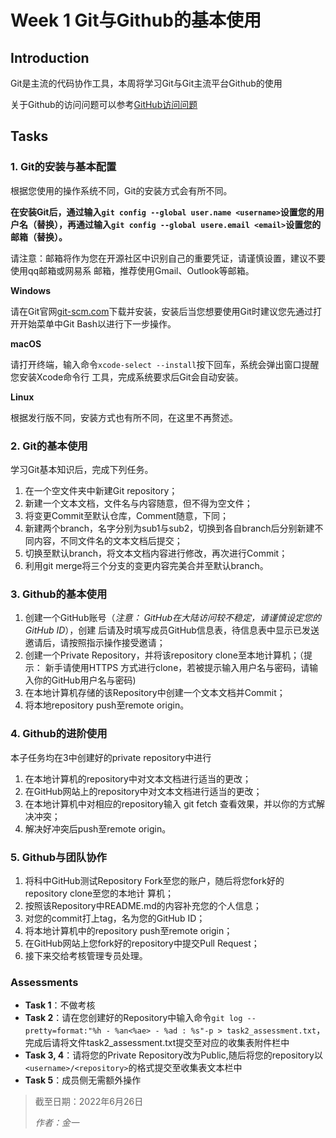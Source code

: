 # Week 1 Git与Github的基本使用

## Introduction

Git是主流的代码协作工具，本周将学习Git与Git主流平台Github的使用

关于Github的访问问题可以参考[GitHub访问问题](GitHub访问问题.pdf)

## Tasks

### 1. Git的安装与基本配置

根据您使用的操作系统不同，Git的安装方式会有所不同。

**在安装Git后，通过输入`git config --global user.name <username>`设置您的用户名（替换<username>），再通过输入`git config --global usere.email <email>`设置您的邮箱（替换<email>）。**

请注意：邮箱将作为您在开源社区中识别自己的重要凭证，请谨慎设置，建议不要使用qq邮箱或网易系
邮箱，推荐使用Gmail、Outlook等邮箱。

**Windows**

请在Git官网[git-scm.com](https://git-scm.com)下载并安装，安装后当您想要使用Git时建议您先通过打开开始菜单中Git
Bash以进行下一步操作。

**macOS**

请打开终端，输入命令`xcode-select --install`按下回车，系统会弹出窗口提醒您安装Xcode命令行
工具，完成系统要求后Git会自动安装。

**Linux**

根据发行版不同，安装方式也有所不同，在这里不再赘述。

### 2. Git的基本使用

学习Git基本知识后，完成下列任务。

1. 在一个空文件夹中新建Git repository；
2. 新建一个文本文档，文件名与内容随意，但不得为空文件；
3. 将变更Commit至默认仓库，Comment随意，下同；
4. 新建两个branch，名字分别为sub1与sub2，切换到各自branch后分别新建不同内容，不同文件名的文本文档后提交；
5. 切换至默认branch，将文本文档内容进行修改，再次进行Commit；
6. 利用git merge将三个分支的变更内容完美合并至默认branch。

### 3. Github的基本使用

1. 创建一个GitHub账号（*注意： GitHub在大陆访问较不稳定，请谨慎设定您的 GitHub ID*），创建
   后请及时填写成员GitHub信息表，待信息表中显示已发送邀请后，请按照指示操作接受邀请；
2. 创建一个Private Repository，并将该repository clone至本地计算机；（提示： 新手请使用HTTPS
   方式进行clone，若被提示输入用户名与密码，请输入你的GitHub用户名与密码)
3. 在本地计算机存储的该Repository中创建一个文本文档并Commit；
4. 将本地repository push至remote origin。

### 4. Github的进阶使用

本子任务均在3中创建好的private repository中进行

1. 在本地计算机的repository中对文本文档进行适当的更改；
2. 在GitHub网站上的repository中对文本文档进行适当的更改；
3. 在本地计算机中对相应的repository输入 git fetch 查看效果，并以你的方式解决冲突；
4. 解决好冲突后push至remote origin。

### 5. Github与团队协作

1. 将科中GitHub测试Repository Fork至您的账户，随后将您fork好的repository clone至您的本地计
   算机；
2. 按照该Repository中README.md的内容补充您的个人信息；
3. 对您的commit打上tag，名为您的GitHub ID；
4. 将本地计算机中的repository push至remote origin；
5. 在GitHub网站上您fork好的repository中提交Pull Request；
6. 接下来交给考核管理专员处理。

### Assessments

+ **Task 1**：不做考核
+ **Task 2**：请在您创建好的Repository中输入命令`git log --pretty=format:"%h - %an<%ae> - %ad : %s"-p > task2_assessment.txt`，完成后请将文件task2_assessment.txt提交至对应的收集表附件栏中
+ **Task 3, 4**：请将您的Private Repository改为Public,随后将您的repository以 `<username>/<repository>`的格式提交至收集表文本栏中
+ **Task 5**：成员侧无需额外操作

> 截至日期：2022年6月26日
>
> *作者：金一*